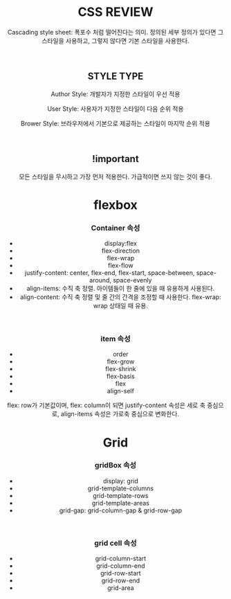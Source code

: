 <div align=center>
    <h1>CSS REVIEW</h1>
    <p>Cascading style sheet: 폭포수 처럼 떨어진다는 의미. 정의된 세부 정의가 있다면 그 스타일을 사용하고, 그렇지 않다면 기본 스타일을 사용한다.
    </p>
    <br>
    <h2>STYLE TYPE</h2>
    <p>Author Style: 개발자가 지정한 스타일이 우선 적용</p>
    <p>User Style: 사용자가 지정한 스타일이 다음 순위 적용</p>
    <p>Brower Style: 브라우저에서 기본으로 제공하는 스타일이 마지막 순위 적용</p>
    <br>
    <h2>!important</h2>
    <p>모든 스타일을 무시하고 가장 먼저 적용한다. 가급적이면 쓰지 않는 것이 좋다.</p>
</div>
<div align=center>
    <h1>flexbox</h1>
    <h3>Container 속성</h3>
    <ul>
        <li>display:flex</li>
        <li>flex-direction</li>
        <li>flex-wrap</li>
        <li>flex-flow</li>
        <li>justify-content: center, flex-end, flex-start, space-between, space-around, space-evenly</li>
        <li>align-items: 수직 축 정렬. 아이템들이 한 줄에 있을 때 유용하게 사용된다.</li>
        <li>align-content: 수직 축 정렬 및 줄 간의 간격을 조정할 때 사용한다. flex-wrap: wrap 상태일 때 유용.</li>
    </ul>
    <br>
    <h3>item 속성</h3>
    <ul>
        <li>order</li>
        <li>flex-grow</li>
        <li>flex-shrink</li>
        <li>flex-basis</li>
        <li>flex</li>
        <li>align-self</li>
    </ul>
    <p>flex: row가 기본값이며, flex: column이 되면 justify-content 속성은 세로 축 중심으로, align-items 속성은 가로축 중심으로 변화한다.</p>
</div>
<div align=center>
    <h1>Grid</h1>
    <h3>gridBox 속성</h3>
    <ul>
        <li>display: grid</li>
        <li>grid-template-columns</li>
        <li>grid-template-rows</li>
        <li>grid-template-areas</li>
        <li>grid-gap: grid-column-gap & grid-row-gap</li>
    </ul>
    <br>
    <h3>grid cell 속성</h3>
    <ul>
        <li>grid-column-start</li>
        <li>grid-column-end</li>
        <li>grid-row-start</li>
        <li>grid-row-end</li>
        <li>grid-area</li>
    </ul>
</div>